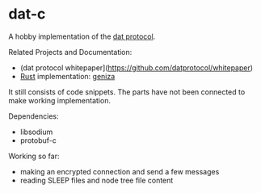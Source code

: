 # dat-c

A hobby implementation of the [dat protocol](https://github.com/datproject).

Related Projects and Documentation:
- (dat protocol whitepaper](https://github.com/datprotocol/whitepaper)
- [Rust](https://www.rust-lang.org) implementation: [geniza](https://github.com/bnewbold/geniza)

It still consists of code snippets. The parts have not been connected to make working implementation.

Dependencies:
- libsodium
- protobuf-c

Working so far:
- making an encrypted connection and send a few messages 
- reading SLEEP files and node tree file content
